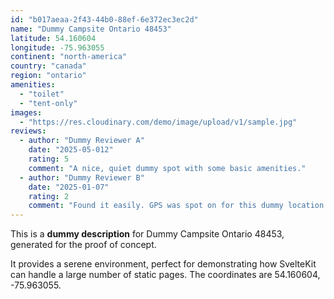 ```yaml
---
id: "b017aeaa-2f43-44b0-88ef-6e372ec3ec2d"
name: "Dummy Campsite Ontario 48453"
latitude: 54.160604
longitude: -75.963055
continent: "north-america"
country: "canada"
region: "ontario"
amenities:
  - "toilet"
  - "tent-only"
images:
  - "https://res.cloudinary.com/demo/image/upload/v1/sample.jpg"
reviews:
  - author: "Dummy Reviewer A"
    date: "2025-05-012"
    rating: 5
    comment: "A nice, quiet dummy spot with some basic amenities."
  - author: "Dummy Reviewer B"
    date: "2025-01-07"
    rating: 2
    comment: "Found it easily. GPS was spot on for this dummy location."
---
```


This is a **dummy description** for Dummy Campsite Ontario 48453, generated for the proof of concept.

It provides a serene environment, perfect for demonstrating how SvelteKit can handle a large number of static pages. The coordinates are 54.160604, -75.963055.
